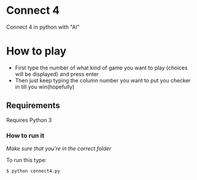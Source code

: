 # Connect 4
Connect 4 in python with "AI"
# How to play
* First type the number of what kind of game you want to play (choices will be displayed) and press enter
* Then just keep typing the column number you want to put you checker in till you win(hopefully)
## Requirements
Requires Python 3


### How to run it
*Make sure that you're in the correct folder*

To run this type:

```bash
$ python connect4.py
```
